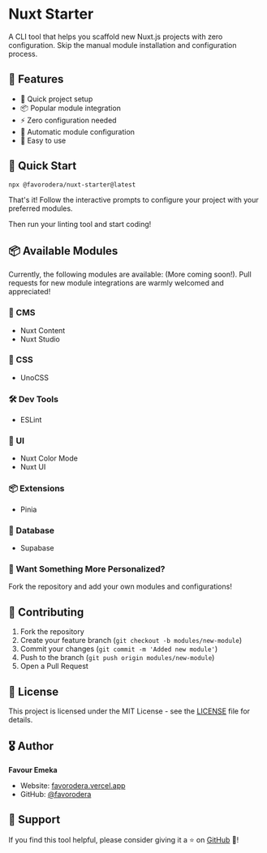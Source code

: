 # Nuxt Starter

A CLI tool that helps you scaffold new Nuxt.js projects with zero configuration. Skip the manual module installation and configuration process.

## 🚀 Features

- 🚀 Quick project setup
- 📦 Popular module integration
- ⚡ Zero configuration needed
- 🔧 Automatic module configuration
- 🎉 Easy to use

## 🚀 Quick Start

```bash
npx @favorodera/nuxt-starter@latest
```

That's it! Follow the interactive prompts to configure your project with your preferred modules.

Then run your linting tool and start coding!

## 📦 Available Modules

Currently, the following modules are available: (More coming soon!). Pull requests for new module integrations are warmly welcomed and appreciated!

### 📝 CMS
- Nuxt Content
- Nuxt Studio

### 🎨 CSS
- UnoCSS

### 🛠️ Dev Tools
- ESLint

### 🎯 UI
- Nuxt Color Mode
- Nuxt UI

### 📦 Extensions
- Pinia

### 🚀 Database
- Supabase

### 🚀 Want Something More Personalized?
Fork the repository and add your own modules and configurations!

## 🤝 Contributing

1. Fork the repository
2. Create your feature branch (`git checkout -b modules/new-module`)
3. Commit your changes (`git commit -m 'Added new module'`)
4. Push to the branch (`git push origin modules/new-module`)
5. Open a Pull Request

## 📝 License

This project is licensed under the MIT License - see the [LICENSE](LICENSE) file for details.

## 🎖 Author

**Favour Emeka**
- Website: [favorodera.vercel.app](https://favorodera.vercel.app/)
- GitHub: [@favorodera](https://github.com/favorodera)

## 🙏 Support

If you find this tool helpful, please consider giving it a ⭐️ on [GitHub](https://github.com/favorodera/nuxtStarter) 🙏!

